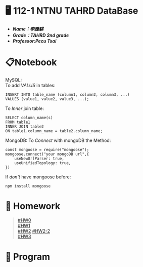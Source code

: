 # :desktop_computer: 112-1 NTNU TAHRD DataBase
* <em><strong>Name：李騰騏
* Grade：TAHRD 2nd grade 
* Professor:Pecu Tsai</strong></em>
# :clipboard:Notebook  
MySQL:  
To add *VALUS* in tables:  

    INSERT INTO table_name (column1, column2, column3, ...)
    VALUES (value1, value2, value3, ...);  
To *Inner* join table:  
    
    SELECT column_name(s)
    FROM table1
    INNER JOIN table2
    ON table1.column_name = table2.column_name;
MongoDB:
To *Connect* with mongoDB the Method:  
    
    const mongoose = require("mongoose");
    mongoose.connect("your mongoDB url",{
        useNewUrlParser: true,
        useUnifiedTopology: true,
    })
If *don't* have mongoose before:
    
    npm install mongoose
# :page_facing_up: Homework
> [#HW0](https://youtu.be/SnuzbTM76Zo)  
> [#HW1](https://youtu.be/i7UKnYl19Ic)  
> [#HW2](https://youtu.be/jxMI68Kicy4)
> [#HW2-2](https://youtu.be/d1XJAmbLwBA)  
> [#HW3](https://youtu.be/k13Rc4UDeaU)
# :file_folder: Program
